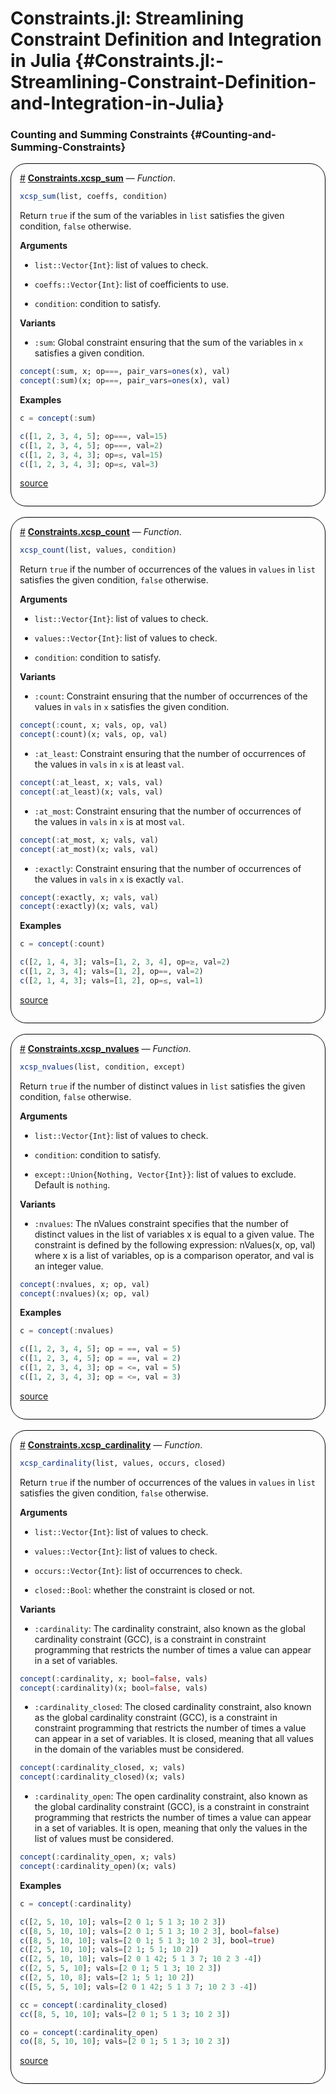 
# Constraints.jl: Streamlining Constraint Definition and Integration in Julia {#Constraints.jl:-Streamlining-Constraint-Definition-and-Integration-in-Julia}



### Counting and Summing Constraints {#Counting-and-Summing-Constraints}
<div style='border-width:1px; border-style:solid; border-color:black; padding: 1em; border-radius: 25px;'>
<a id='Constraints.xcsp_sum-constraints-counting_summing_constraints' href='#Constraints.xcsp_sum-constraints-counting_summing_constraints'>#</a>&nbsp;<b><u>Constraints.xcsp_sum</u></b> &mdash; <i>Function</i>.




```julia
xcsp_sum(list, coeffs, condition)
```


Return `true` if the sum of the variables in `list` satisfies the given condition, `false` otherwise.

**Arguments**
- `list::Vector{Int}`: list of values to check.
  
- `coeffs::Vector{Int}`: list of coefficients to use.
  
- `condition`: condition to satisfy.
  

**Variants**
- `:sum`: Global constraint ensuring that the sum of the variables in `x` satisfies a given condition.
  

```julia
concept(:sum, x; op===, pair_vars=ones(x), val)
concept(:sum)(x; op===, pair_vars=ones(x), val)
```


**Examples**

```julia
c = concept(:sum)

c([1, 2, 3, 4, 5]; op===, val=15)
c([1, 2, 3, 4, 5]; op===, val=2)
c([1, 2, 3, 4, 3]; op=≤, val=15)
c([1, 2, 3, 4, 3]; op=≤, val=3)
```



[source](https://github.com/JuliaConstraints/Constraints.jl/blob/v0.5.5/src/constraints/sum.jl#L5-L31)

</div>
<br>
<div style='border-width:1px; border-style:solid; border-color:black; padding: 1em; border-radius: 25px;'>
<a id='Constraints.xcsp_count-constraints-counting_summing_constraints' href='#Constraints.xcsp_count-constraints-counting_summing_constraints'>#</a>&nbsp;<b><u>Constraints.xcsp_count</u></b> &mdash; <i>Function</i>.




```julia
xcsp_count(list, values, condition)
```


Return `true` if the number of occurrences of the values in `values` in `list` satisfies the given condition, `false` otherwise.

**Arguments**
- `list::Vector{Int}`: list of values to check.
  
- `values::Vector{Int}`: list of values to check.
  
- `condition`: condition to satisfy.
  

**Variants**
- `:count`: Constraint ensuring that the number of occurrences of the values in `vals` in `x` satisfies the given condition.
  

```julia
concept(:count, x; vals, op, val)
concept(:count)(x; vals, op, val)
```

- `:at_least`: Constraint ensuring that the number of occurrences of the values in `vals` in `x` is at least `val`.
  

```julia
concept(:at_least, x; vals, val)
concept(:at_least)(x; vals, val)
```

- `:at_most`: Constraint ensuring that the number of occurrences of the values in `vals` in `x` is at most `val`.
  

```julia
concept(:at_most, x; vals, val)
concept(:at_most)(x; vals, val)
```

- `:exactly`: Constraint ensuring that the number of occurrences of the values in `vals` in `x` is exactly `val`.
  

```julia
concept(:exactly, x; vals, val)
concept(:exactly)(x; vals, val)
```


**Examples**

```julia
c = concept(:count)

c([2, 1, 4, 3]; vals=[1, 2, 3, 4], op=≥, val=2)
c([1, 2, 3, 4]; vals=[1, 2], op==, val=2)
c([2, 1, 4, 3]; vals=[1, 2], op=≤, val=1)
```



[source](https://github.com/JuliaConstraints/Constraints.jl/blob/v0.5.5/src/constraints/count.jl#L17-L57)

</div>
<br>
<div style='border-width:1px; border-style:solid; border-color:black; padding: 1em; border-radius: 25px;'>
<a id='Constraints.xcsp_nvalues-constraints-counting_summing_constraints' href='#Constraints.xcsp_nvalues-constraints-counting_summing_constraints'>#</a>&nbsp;<b><u>Constraints.xcsp_nvalues</u></b> &mdash; <i>Function</i>.




```julia
xcsp_nvalues(list, condition, except)
```


Return `true` if the number of distinct values in `list` satisfies the given condition, `false` otherwise.

**Arguments**
- `list::Vector{Int}`: list of values to check.
  
- `condition`: condition to satisfy.
  
- `except::Union{Nothing, Vector{Int}}`: list of values to exclude. Default is `nothing`.
  

**Variants**
- `:nvalues`: The nValues constraint specifies that the number of distinct values in the list of variables x is equal to a given value. The constraint is defined by the following expression: nValues(x, op, val) where x is a list of variables, op is a comparison operator, and val is an integer value.
  

```julia
concept(:nvalues, x; op, val)
concept(:nvalues)(x; op, val)
```


**Examples**

```julia
c = concept(:nvalues)

c([1, 2, 3, 4, 5]; op = ==, val = 5)
c([1, 2, 3, 4, 5]; op = ==, val = 2)
c([1, 2, 3, 4, 3]; op = <=, val = 5)
c([1, 2, 3, 4, 3]; op = <=, val = 3)
```



[source](https://github.com/JuliaConstraints/Constraints.jl/blob/v0.5.5/src/constraints/n_values.jl#L7-L33)

</div>
<br>
<div style='border-width:1px; border-style:solid; border-color:black; padding: 1em; border-radius: 25px;'>
<a id='Constraints.xcsp_cardinality-constraints-counting_summing_constraints' href='#Constraints.xcsp_cardinality-constraints-counting_summing_constraints'>#</a>&nbsp;<b><u>Constraints.xcsp_cardinality</u></b> &mdash; <i>Function</i>.




```julia
xcsp_cardinality(list, values, occurs, closed)
```


Return `true` if the number of occurrences of the values in `values` in `list` satisfies the given condition, `false` otherwise.

**Arguments**
- `list::Vector{Int}`: list of values to check.
  
- `values::Vector{Int}`: list of values to check.
  
- `occurs::Vector{Int}`: list of occurrences to check.
  
- `closed::Bool`: whether the constraint is closed or not.
  

**Variants**
- `:cardinality`: The cardinality constraint, also known as the global cardinality constraint (GCC), is a constraint in constraint programming that restricts the number of times a value can appear in a set of variables.
  

```julia
concept(:cardinality, x; bool=false, vals)
concept(:cardinality)(x; bool=false, vals)
```

- `:cardinality_closed`: The closed cardinality constraint, also known as the global cardinality constraint (GCC), is a constraint in constraint programming that restricts the number of times a value can appear in a set of variables. It is closed, meaning that all values in the domain of the variables must be considered.
  

```julia
concept(:cardinality_closed, x; vals)
concept(:cardinality_closed)(x; vals)
```

- `:cardinality_open`: The open cardinality constraint, also known as the global cardinality constraint (GCC), is a constraint in constraint programming that restricts the number of times a value can appear in a set of variables. It is open, meaning that only the values in the list of values must be considered.
  

```julia
concept(:cardinality_open, x; vals)
concept(:cardinality_open)(x; vals)
```


**Examples**

```julia
c = concept(:cardinality)

c([2, 5, 10, 10]; vals=[2 0 1; 5 1 3; 10 2 3])
c([8, 5, 10, 10]; vals=[2 0 1; 5 1 3; 10 2 3], bool=false)
c([8, 5, 10, 10]; vals=[2 0 1; 5 1 3; 10 2 3], bool=true)
c([2, 5, 10, 10]; vals=[2 1; 5 1; 10 2])
c([2, 5, 10, 10]; vals=[2 0 1 42; 5 1 3 7; 10 2 3 -4])
c([2, 5, 5, 10]; vals=[2 0 1; 5 1 3; 10 2 3])
c([2, 5, 10, 8]; vals=[2 1; 5 1; 10 2])
c([5, 5, 5, 10]; vals=[2 0 1 42; 5 1 3 7; 10 2 3 -4])

cc = concept(:cardinality_closed)
cc([8, 5, 10, 10]; vals=[2 0 1; 5 1 3; 10 2 3])

co = concept(:cardinality_open)
co([8, 5, 10, 10]; vals=[2 0 1; 5 1 3; 10 2 3])
```



[source](https://github.com/JuliaConstraints/Constraints.jl/blob/v0.5.5/src/constraints/cardinality.jl#L14-L61)

</div>
<br>
